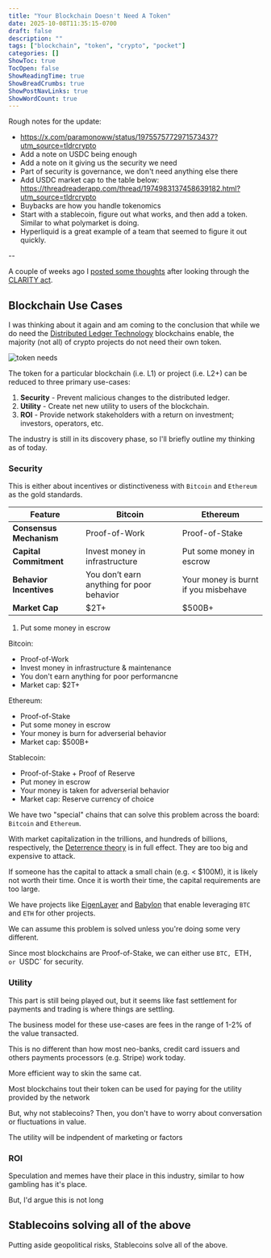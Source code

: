```yaml
---
title: "Your Blockchain Doesn't Need A Token"
date: 2025-10-08T11:35:15-0700
draft: false
description: ""
tags: ["blockchain", "token", "crypto", "pocket"]
categories: []
ShowToc: true
TocOpen: false
ShowReadingTime: true
ShowBreadCrumbs: true
ShowPostNavLinks: true
ShowWordCount: true
---
```


Rough notes for the update:

- https://x.com/paramonoww/status/1975575772971573437?utm_source=tldrcrypto
- Add a note on USDC being enough
- Add a note on it giving us the security we need
- Part of security is governance, we don't need anything else there
- Add USDC market cap to the table below: https://threadreaderapp.com/thread/1974983137458639182.html?utm_source=tldrcrypto
- Buybacks are how you handle tokenomics
- Start with a stablecoin, figure out what works, and then add a token. Similar to what polymarket is doing.
- Hyperliquid is a great example of a team that seemed to figure it out quickly.

--

A couple of weeks ago I [posted some thoughts](https://olshansky.info/posts/2025-09-19-clarity-trilemma) after looking through the [CLARITY act](https://www.congress.gov/bill/119th-congress/house-bill/3633/text).

## Blockchain Use Cases

I was thinking about it again and am coming to the conclusion that while we do need the [Distributed Ledger Technology](https://en.wikipedia.org/wiki/Distributed_ledger) blockchains enable, the majority (not all) of crypto projects do not need their own token.

![token needs](../../static/img/token_needs.png)

The token for a particular blockchain (i.e. L1) or project (i.e. L2+) can be reduced to three primary use-cases:

1. **Security** - Prevent malicious changes to the distributed ledger.
2. **Utility** - Create net new utility to users of the blockchain.
3. **ROI** - Provide network stakeholders with a return on investment; investors, operators, etc.

The industry is still in its discovery phase, so I'll briefly outline my thinking as of today.

### Security

This is either about incentives or distinctiveness with `Bitcoin` and `Ethereum` as the gold standards.

| Feature                 | Bitcoin                                   | Ethereum                             |
| ----------------------- | ----------------------------------------- | ------------------------------------ |
| **Consensus Mechanism** | Proof-of-Work                             | Proof-of-Stake                       |
| **Capital Commitment**  | Invest money in infrastructure            | Put some money in escrow             |
| **Behavior Incentives** | You don’t earn anything for poor behavior | Your money is burnt if you misbehave |
| **Market Cap**          | $2T+                                      | $500B+                               |

1. Put some money in escrow

Bitcoin:

- Proof-of-Work
- Invest money in infrastructure & maintenance
- You don't earn anything for poor performancne
- Market cap: $2T+

Ethereum:

- Proof-of-Stake
- Put some money in escrow
- Your money is burn for adverserial behavior
- Market cap: $500B+

Stablecoin:

- Proof-of-Stake + Proof of Reserve
- Put money in escrow
- Your money is taken for adverserial behavior
- Market cap: Reserve currency of choice

We have two "special" chains that can solve this problem across the board: `Bitcoin` and `Ethereum`.

With market capitalization in the trillions, and hundreds of billions, respectively, the [Deterrence theory](https://en.wikipedia.org/wiki/Deterrence_theory) is in full effect. They are too big and expensive to attack.

If someone has the capital to attack a small chain (e.g. < $100M), it is likely not worth their time. Once it is worth their time, the capital requirements are too large.

We have projects like [EigenLayer](http://eigenlayer.xyz/) and [Babylon](https://babylonlabs.io/) that enable
leveraging `BTC` and `ETH` for other projects.

We can assume this problem is solved unless you're doing some very different.

Since most blockchains are Proof-of-Stake, we can either use `BTC, `ETH`, or `USDC` for security.

### Utility

This part is still being played out, but it seems like fast settlement for payments and trading is where things are settling.

The business model for these use-cases are fees in the range of 1-2% of the value transacted.

This is no different than how most neo-banks, credit card issuers and others payments processors (e.g. Stripe) work today.

More efficient way to skin the same cat.

Most blockchains tout their token can be used for paying for the utility provided by the network

But, why not stablecoins? Then, you don't have to worry about conversation or fluctuations in value.

The utility will be indpendent of marketing or factors

### ROI

Speculation and memes have their place in this industry, similar to how gambling has it's place.

But, I'd argue this is not long

## Stablecoins solving all of the above

Putting aside geopolitical risks, Stablecoins solve all of the above.
